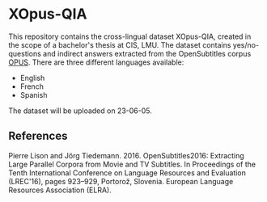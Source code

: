# XOpus-QIA

This repository contains the cross-lingual dataset XOpus-QIA, created in the scope of a bachelor's thesis at CIS, LMU. 
The dataset contains yes/no-questions and indirect answers extracted from the OpenSubtitles corpus [OPUS](https://opus.nlpl.eu/OpenSubtitles-v2018.php).
There are three different languages available:
- English
- French 
- Spanish


The dataset will be uploaded on 23-06-05.




## References
Pierre Lison and Jörg Tiedemann. 2016. OpenSubtitles2016: Extracting Large Parallel Corpora from Movie and TV Subtitles. In Proceedings of the Tenth International Conference on Language Resources and Evaluation (LREC'16), pages 923–929, Portorož, Slovenia. European Language Resources Association (ELRA).
